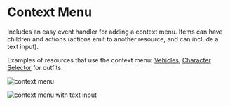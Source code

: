 # Context Menu

Includes an easy event handler for adding a context menu. Items can have children and actions (actions emit to another resource, and can include a text input). 

Examples of resources that use the context menu: [Vehicles](/vehicle), [Character Selector](/character_selector) for outfits.

![context menu](https://user-images.githubusercontent.com/26234962/160901591-3f2d7d4c-734d-4f22-8cbe-587930316de6.png)

![context menu with text input](https://user-images.githubusercontent.com/26234962/160901656-46cc4860-415e-4837-8741-32fa7153880a.png)
